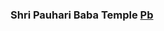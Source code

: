 #  <h3>Shri Pauhari Baba Temple  <span><a href="https://pauharibabatemple.github.io/pb//">Pb</a> </span></h3>


